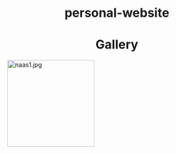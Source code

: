 # personal-website

<style>
img {
   width: 33%
}
h1 {text-align: center;}
h3 {text-align: center;}
h3 {text-align: left;}
body { margin:50; }

div.gallery {
  margin: 5px;
  border: 0px;
  float: left;
  width: 435px;
  height: 560px;
}

div.gallery img {
  width: 90%;
  height: 90%;
}

div.gallery2 {
  margin: 5px;
  border: 0px;
  float: left;
  width: 320px;
  height: 320px;
}

div.gallery2 img {
  width: 90%;
  height: 90%;
}

div.gallery3 {
  margin: 5px;
  border: 0px;
  float: left;
  width: 650px;
  height: 400px;
}

div.gallery3 img {
  width: 90%;
  height: 90%;
}

div.gallery4 {
  margin: 5px;
  border: 0px;
  float: left;
  width: 325px;
  height: 400px;
}

div.gallery4 img {
  width: 90%;
  height: 90%;
}

div.gallery5 {
  margin: 5px;
  border: 0px;
  float: left;
  width: 650px;
  height: 550px;
}
div.gallery5 img {
  width: 90%;
  height: 90%;
}

div.gallery6 {
  margin: 5px;
  border: 0px;
  float: left;
  width: 660px;
  height: 720px;
}
div.gallery6 img {
  width: 90%;
  height: 90%;
}

div.desc {
  padding: 15px;
  text-align: center;
}

div.desc_left {
  padding: 15px;
  text-align: left;
}

.big {
  width: 400px;
  height: auto;
}

.big2 {
  width: auto;
  height: 400px;
}

.small {
  width: 200px;
  height: auto;
}

.med {
  width: 300px;
  height: auto;
}

</style>
<body>
  
<h1>Gallery</h1>

  <a target="_blank" href="naas1.jpg">
    <img src="naas1.jpg" alt="naas1.jpg" class="small">
  </a>

</body>
